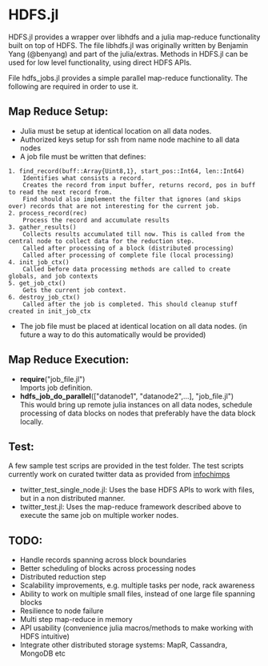 HDFS.jl
=======

HDFS.jl provides a wrapper over libhdfs and a julia map-reduce functionality built on top of HDFS. The file libhdfs.jl was originally written by Benjamin Yang (@benyang) and part of the julia/extras. Methods in HDFS.jl can be used for low level functionality, using direct HDFS APIs.

File hdfs\_jobs.jl provides a simple parallel map-reduce functionality. The following are required in order to use it.


Map Reduce Setup:
-----------------
- Julia must be setup at identical location on all data nodes.
- Authorized keys setup for ssh from name node machine to all data nodes
- A job file must be written that defines:

````
1. find_record(buff::Array{Uint8,1}, start_pos::Int64, len::Int64)
    Identifies what consists a record.
    Creates the record from input buffer, returns record, pos in buff to read the next record from.
    Find should also implement the filter that ignores (and skips over) records that are not interesting for the current job.
2. process_record(rec)
    Process the record and accumulate results
3. gather_results()
    Collects results accumulated till now. This is called from the central node to collect data for the reduction step.
    Called after processing of a block (distributed processing)
    Called after processing of complete file (local processing)
4. init_job_ctx()
    Called before data processing methods are called to create globals, and job contexts
5. get_job_ctx()
    Gets the current job context.
6. destroy_job_ctx()
    Called after the job is completed. This should cleanup stuff created in init_job_ctx
````
- The job file must be placed at identical location on all data nodes. (in future a way to do this automatically would be provided)


Map Reduce Execution:
---------------------
- **require**("job\_file.jl")<br/>Imports job definition.
- **hdfs\_job\_do\_parallel**(["datanode1", "datanode2",…], "job\_file.jl")<br/>This would bring up remote julia instances on all data nodes, schedule processing of data blocks on nodes that preferably have the data block locally.


Test:
-----
A few sample test scrips are provided in the test folder. The test scripts currently work on curated twitter data as provided from [infochimps](http://www.infochimps.com/datasets/twitter-census-conversation-metrics-one-year-of-urls-hashtags-sm--2)

- twitter\_test\_single\_node.jl: Uses the base HDFS APIs to work with files, but in a non distributed manner.
- twitter\_test.jl: Uses the map-reduce framework described above to execute the same job on multiple worker nodes.


TODO:
-----
- Handle records spanning across block boundaries
- Better scheduling of blocks across processing nodes
- Distributed reduction step
- Scalability improvements, e.g. multiple tasks per node, rack awareness
- Ability to work on multiple small files, instead of one large file spanning blocks
- Resilience to node failure
- Multi step map-reduce in memory
- API usability (convenience julia macros/methods to make working with HDFS intuitive)
- Integrate other distributed storage systems: MapR, Cassandra, MongoDB etc


